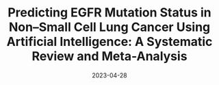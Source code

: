 ---
title: "Predicting EGFR Mutation Status in Non–Small Cell Lung Cancer Using Artificial Intelligence: A Systematic Review and Meta-Analysis"
collection: publications
permalink: /publication/2023-04-28-EGFR-Meta
date: 2023-04-28
venue: 'Academic Radiology'
paperurl: 'https://doi.org/10.1016/j.acra.2023.03.040'
citation: 'Nguyen H.S., Ho D.K.N., Nguyen N.N., Tran H.M., Tam K.W., & <b>Le N.Q.K.</b>. (2023). Predicting EGFR Mutation Status in Non–Small Cell Lung Cancer Using Artificial Intelligence: A Systematic Review and Meta-Analysis. <i>Academic Radiology</i>, 31(2), 660-683.'
---